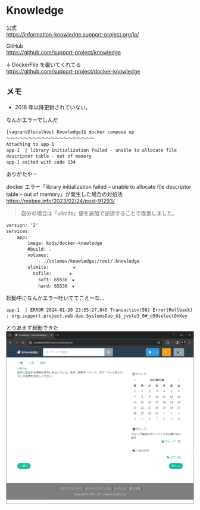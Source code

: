 # Knowledge

公式  
https://information-knowledge.support-project.org/ja/

GitHub  
https://github.com/support-project/knowledge

↓ DockerFile を置いてくれてる  
https://github.com/support-project/docker-knowledge

## メモ
* 2018 年以降更新されていない。

なんかエラーでしんだ
```
[vagrant@localhost Knowledge]$ docker compose up
～～～～～～～～～～～～～～～～～～～～
Attaching to app-1
app-1  | library initialization failed - unable to allocate file descriptor table - out of memory
app-1 exited with code 134
```

ありがたやー

docker エラー「library initialization failed – unable to allocate file descriptor table – out of memory」が発生した場合の対処法  
https://mebee.info/2023/02/24/post-91293/
> 自分の場合は「ulimits」値を追加で記述することで改善しました。

```
version: '2'
services:
    app:
        image: koda/docker-knowledge
        #build: .
        volumes:
            - ./volumes/knowledge:/root/.knowledge
        ulimits:         ★
          nofile:　　　　★
            soft: 65536　★
            hard: 65536　★
```


起動中になんかエラー吐いててこえーな…
```
app-1  | ERROR 2024-01-20 23:55:27,845 Transaction(58) Error(Rollback) : org.support.project.web.dao.SystemsDao_$$_jvste3_0#_d50selectOnKey
```

とりあえず起動できた
![](doc/image/2024-01-21-09-13-50.png)
